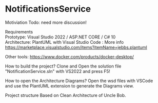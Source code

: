 # NotificationsService

Motiviation 
Todo: need more discussion!

Requirements </br>
 Prototype: Visual Studio 2022 / ASP.NET CORE / C# 10 </br>
 Architecture: PlantUML with Visual Studio Code : More info https://marketplace.visualstudio.com/items?itemName=jebbs.plantuml
 
  Other tools:
  https://www.docker.com/products/docker-desktop/

 How to build the project?
 Clone and Open the solution file "NotificationService.sln" with VS2022 and press F5!
 
 
How to open the Architecture Diagrams?
Open the wsd files with VSCode and use the PlantUML extension to generate the Diagrams view.

Project structure
Based on Clean Architecture of Uncle Bob. 


                                     
